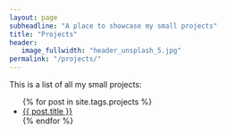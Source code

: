```yaml
---
layout: page
subheadline: "A place to showcase my small projects"
title: "Projects"
header:
   image_fullwidth: "header_unsplash_5.jpg"
permalink: "/projects/"
---
```

This is a list of all my small projects:
<ul>
    {% for post in site.tags.projects %}
    <li><a href="{{ site.baseurl }}{{ post.url }}">{{ post.title }}</a></li>
    {% endfor %}
</ul>